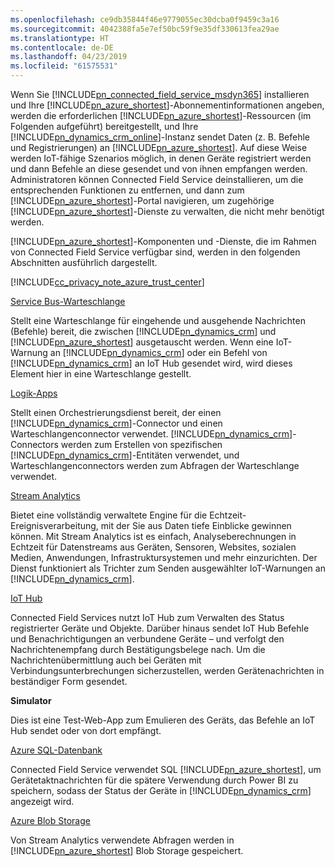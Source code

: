 ```yaml
---
ms.openlocfilehash: ce9db35844f46e9779055ec30dcba0f9459c3a16
ms.sourcegitcommit: 4042388fa5e7ef50bc59f9e35df330613fea29ae
ms.translationtype: HT
ms.contentlocale: de-DE
ms.lasthandoff: 04/23/2019
ms.locfileid: "61575531"
---
```

Wenn Sie [!INCLUDE[pn_connected_field_service_msdyn365](pn-connected-field-service-msdyn365.md)] installieren und Ihre [!INCLUDE[pn_azure_shortest](pn-azure-shortest.md)]-Abonnementinformationen angeben, werden die erforderlichen [!INCLUDE[pn_azure_shortest](pn-azure-shortest.md)]-Ressourcen (im Folgenden aufgeführt) bereitgestellt, und Ihre [!INCLUDE[pn_dynamics_crm_online](pn-dynamics-crm-online.md)]-Instanz sendet Daten (z. B. Befehle und Registrierungen) an [!INCLUDE[pn_azure_shortest](pn-azure-shortest.md)]. Auf diese Weise werden IoT-fähige Szenarios möglich, in denen Geräte registriert werden und dann Befehle an diese gesendet und von ihnen empfangen werden. Administratoren können Connected Field Service deinstallieren, um die entsprechenden Funktionen zu entfernen, und dann zum [!INCLUDE[pn_azure_shortest](pn-azure-shortest.md)]-Portal navigieren, um zugehörige [!INCLUDE[pn_azure_shortest](pn-azure-shortest.md)]-Dienste zu verwalten, die nicht mehr benötigt werden.  
  
 [!INCLUDE[pn_azure_shortest](pn-azure-shortest.md)]-Komponenten und -Dienste, die im Rahmen von Connected Field Service verfügbar sind, werden in den folgenden Abschnitten ausführlich dargestellt.  
  
 [!INCLUDE[cc_privacy_note_azure_trust_center](cc-privacy-note-azure-trust-center.md)]  
  
 [Service Bus-Warteschlange](https://azure.microsoft.com/documentation/articles/service-bus-dotnet-get-started-with-queues/)  
  
 Stellt eine Warteschlange für eingehende und ausgehende Nachrichten (Befehle) bereit, die zwischen [!INCLUDE[pn_dynamics_crm](pn-dynamics-crm.md)] und [!INCLUDE[pn_azure_shortest](pn-azure-shortest.md)] ausgetauscht werden. Wenn eine IoT-Warnung an [!INCLUDE[pn_dynamics_crm](pn-dynamics-crm.md)] oder ein Befehl von [!INCLUDE[pn_dynamics_crm](pn-dynamics-crm.md)] an IoT Hub gesendet wird, wird dieses Element hier in eine Warteschlange gestellt.  
  
 [Logik-Apps](https://azure.microsoft.com/services/logic-apps/)  
  
 Stellt einen Orchestrierungsdienst bereit, der einen [!INCLUDE[pn_dynamics_crm](pn-dynamics-crm.md)]-Connector und einen Warteschlangenconnector verwendet. [!INCLUDE[pn_dynamics_crm](pn-dynamics-crm.md)]-Connectors werden zum Erstellen von spezifischen [!INCLUDE[pn_dynamics_crm](pn-dynamics-crm.md)]-Entitäten verwendet, und Warteschlangenconnectors werden zum Abfragen der Warteschlange verwendet.  
  
 [Stream Analytics](https://azure.microsoft.com/services/stream-analytics/)  
  
 Bietet eine vollständig verwaltete Engine für die Echtzeit-Ereignisverarbeitung, mit der Sie aus Daten tiefe Einblicke gewinnen können. Mit Stream Analytics ist es einfach, Analyseberechnungen in Echtzeit für Datenstreams aus Geräten, Sensoren, Websites, sozialen Medien, Anwendungen, Infrastruktursystemen und mehr einzurichten. Der Dienst funktioniert als Trichter zum Senden ausgewählter IoT-Warnungen an [!INCLUDE[pn_dynamics_crm](pn-dynamics-crm.md)].  
  
 [IoT Hub](https://azure.microsoft.com/services/iot-hub/)  
  
 Connected Field Services nutzt IoT Hub zum Verwalten des Status registrierter Geräte und Objekte. Darüber hinaus sendet IoT Hub Befehle und Benachrichtigungen an verbundene Geräte – und verfolgt den Nachrichtenempfang durch Bestätigungsbelege nach. Um die Nachrichtenübermittlung auch bei Geräten mit Verbindungsunterbrechungen sicherzustellen, werden Gerätenachrichten in beständiger Form gesendet.  
  
 **Simulator**  
  
 Dies ist eine Test-Web-App zum Emulieren des Geräts, das Befehle an IoT Hub sendet oder von dort empfängt.  
  
 [Azure SQL-Datenbank](https://azure.microsoft.com/services/sql-database/)  
  
 Connected Field Service verwendet SQL [!INCLUDE[pn_azure_shortest](pn-azure-shortest.md)], um Gerätetaktnachrichten für die spätere Verwendung durch Power BI zu speichern, sodass der Status der Geräte in [!INCLUDE[pn_dynamics_crm](pn-dynamics-crm.md)] angezeigt wird.  
  
 [Azure Blob Storage](https://azure.microsoft.com/services/storage/)  
  
 Von Stream Analytics verwendete Abfragen werden in [!INCLUDE[pn_azure_shortest](pn-azure-shortest.md)] Blob Storage gespeichert.